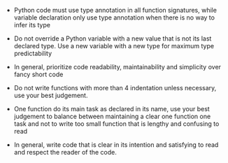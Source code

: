 -   Python code must use type annotation in all function signatures, while variable declaration only use type annotation when there is no way to infer its type
-   Do not override a Python variable with a new value that is not its last declared type. Use a new variable with a new type for maximum type predictability

-   In general, prioritize code readability, maintainability and simplicity over fancy short code
-   Do not write functions with more than 4 indentation unless necessary, use your best judgement.
-   One function do its main task as declared in its name, use your best judgement to balance between maintaining a clear one function one task and not to write too small function that is lengthy and confusing to read
-   In general, write code that is clear in its intention and satisfying to read and respect the reader of the code.
